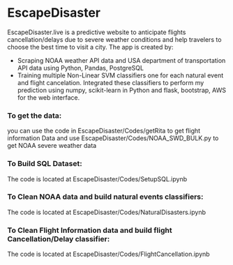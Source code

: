 # EscapeDisaster
EscapeDisaster.live is a predictive website to anticipate flights cancellation/delays due to severe weather conditions and help travelers to choose the best time to visit a city.
The app is created by:
- Scraping NOAA weather API data and USA department of transportation API data using Python, Pandas, PostgreSQL
- Training multiple Non-Linear SVM classifiers one for each natural event and flight cancelation. Integrated these classifiers to perform my prediction using numpy, scikit-learn in Python and flask, bootstrap, AWS for the web interface.

### To get the data:
you can use the code in EscapeDisaster/Codes/getRita to get flight information Data and use EscapeDisaster/Codes/NOAA_SWD_BULK.py to get NOAA severe weather data

### To Build SQL Dataset:
The code is located at EscapeDisaster/Codes/SetupSQL.ipynb

### To Clean NOAA data and build natural events classifiers:
The code is located at EscapeDisaster/Codes/NaturalDisasters.ipynb

### To Clean Flight Information data and build flight Cancellation/Delay classifier:
The code is located at EscapeDisaster/Codes/FlightCancellation.ipynb
